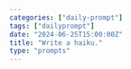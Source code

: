 ```yaml
---
categories: ["daily-prompt"]
tags: ["dailyprompt"]
date: "2024-06-25T15:00:00Z"
title: "Write a haiku."
type: "prompts"
---
```

